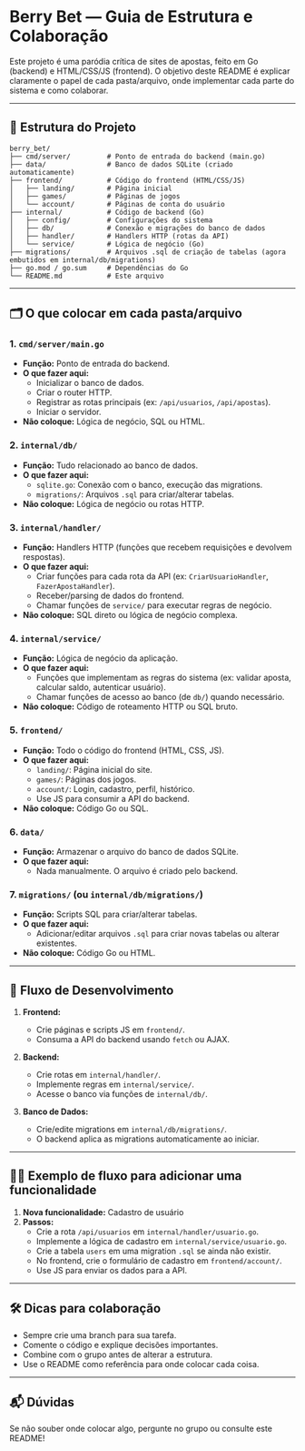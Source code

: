 # Berry Bet — Guia de Estrutura e Colaboração

Este projeto é uma paródia crítica de sites de apostas, feito em Go (backend) e HTML/CSS/JS (frontend). O objetivo deste README é explicar claramente o papel de cada pasta/arquivo, onde implementar cada parte do sistema e como colaborar.

---

## 📁 Estrutura do Projeto

```
berry_bet/
├── cmd/server/         # Ponto de entrada do backend (main.go)
├── data/               # Banco de dados SQLite (criado automaticamente)
├── frontend/           # Código do frontend (HTML/CSS/JS)
│   ├── landing/        # Página inicial
│   ├── games/          # Páginas de jogos
│   └── account/        # Páginas de conta do usuário
├── internal/           # Código de backend (Go)
│   ├── config/         # Configurações do sistema
│   ├── db/             # Conexão e migrações do banco de dados
│   ├── handler/        # Handlers HTTP (rotas da API)
│   └── service/        # Lógica de negócio (Go)
├── migrations/         # Arquivos .sql de criação de tabelas (agora embutidos em internal/db/migrations)
├── go.mod / go.sum     # Dependências do Go
└── README.md           # Este arquivo
```

---

## 🗂️ O que colocar em cada pasta/arquivo

### 1. `cmd/server/main.go`
- **Função:** Ponto de entrada do backend.
- **O que fazer aqui:**
  - Inicializar o banco de dados.
  - Criar o router HTTP.
  - Registrar as rotas principais (ex: `/api/usuarios`, `/api/apostas`).
  - Iniciar o servidor.
- **Não coloque:** Lógica de negócio, SQL ou HTML.

### 2. `internal/db/`
- **Função:** Tudo relacionado ao banco de dados.
- **O que fazer aqui:**
  - `sqlite.go`: Conexão com o banco, execução das migrations.
  - `migrations/`: Arquivos `.sql` para criar/alterar tabelas.
- **Não coloque:** Lógica de negócio ou rotas HTTP.

### 3. `internal/handler/`
- **Função:** Handlers HTTP (funções que recebem requisições e devolvem respostas).
- **O que fazer aqui:**
  - Criar funções para cada rota da API (ex: `CriarUsuarioHandler`, `FazerApostaHandler`).
  - Receber/parsing de dados do frontend.
  - Chamar funções de `service/` para executar regras de negócio.
- **Não coloque:** SQL direto ou lógica de negócio complexa.

### 4. `internal/service/`
- **Função:** Lógica de negócio da aplicação.
- **O que fazer aqui:**
  - Funções que implementam as regras do sistema (ex: validar aposta, calcular saldo, autenticar usuário).
  - Chamar funções de acesso ao banco (de `db/`) quando necessário.
- **Não coloque:** Código de roteamento HTTP ou SQL bruto.

### 5. `frontend/`
- **Função:** Todo o código do frontend (HTML, CSS, JS).
- **O que fazer aqui:**
  - `landing/`: Página inicial do site.
  - `games/`: Páginas dos jogos.
  - `account/`: Login, cadastro, perfil, histórico.
  - Use JS para consumir a API do backend.
- **Não coloque:** Código Go ou SQL.

### 6. `data/`
- **Função:** Armazenar o arquivo do banco de dados SQLite.
- **O que fazer aqui:**
  - Nada manualmente. O arquivo é criado pelo backend.

### 7. `migrations/` (ou `internal/db/migrations/`)
- **Função:** Scripts SQL para criar/alterar tabelas.
- **O que fazer aqui:**
  - Adicionar/editar arquivos `.sql` para criar novas tabelas ou alterar existentes.
- **Não coloque:** Código Go ou HTML.

---

## 🔄 Fluxo de Desenvolvimento

1. **Frontend:**
   - Crie páginas e scripts JS em `frontend/`.
   - Consuma a API do backend usando `fetch` ou AJAX.

2. **Backend:**
   - Crie rotas em `internal/handler/`.
   - Implemente regras em `internal/service/`.
   - Acesse o banco via funções de `internal/db/`.

3. **Banco de Dados:**
   - Crie/edite migrations em `internal/db/migrations/`.
   - O backend aplica as migrations automaticamente ao iniciar.

---

## 🧑‍💻 Exemplo de fluxo para adicionar uma funcionalidade

1. **Nova funcionalidade:** Cadastro de usuário
2. **Passos:**
   - Crie a rota `/api/usuarios` em `internal/handler/usuario.go`.
   - Implemente a lógica de cadastro em `internal/service/usuario.go`.
   - Crie a tabela `users` em uma migration `.sql` se ainda não existir.
   - No frontend, crie o formulário de cadastro em `frontend/account/`.
   - Use JS para enviar os dados para a API.

---

## 🛠️ Dicas para colaboração

- Sempre crie uma branch para sua tarefa.
- Comente o código e explique decisões importantes.
- Combine com o grupo antes de alterar a estrutura.
- Use o README como referência para onde colocar cada coisa.

---

## 📬 Dúvidas

Se não souber onde colocar algo, pergunte no grupo ou consulte este README!
